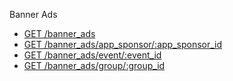 Banner Ads

* [GET /banner_ads](/Evanta/EvantaAccessAPI/wiki/GET-&%2347;banner_ads)               
* [GET /banner_ads/app_sponsor/:app_sponsor_id](/Evanta/EvantaAccessAPI/wiki/GET-&%2347;banner_ads&%2347;app_sponsor&%2347;:app_sponsor_id)
* [GET /banner_ads/event/:event_id](/Evanta/EvantaAccessAPI/wiki/GET-&%2347;banner_ads&%2347;event&%2347;:event_id)
* [GET /banner_ads/group/:group_id]()